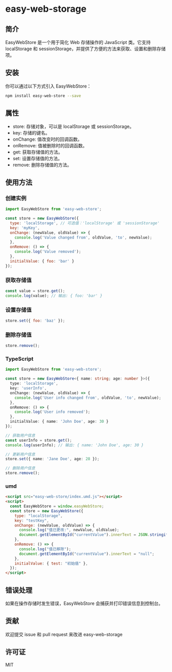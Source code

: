 # easy-web-storage

## 简介

EasyWebStore 是一个用于简化 Web 存储操作的 JavaScript 类。它支持 localStorage 和 sessionStorage，并提供了方便的方法来获取、设置和删除存储项。

## 安装

你可以通过以下方式引入 EasyWebStore：

```bash
npm install easy-web-store --save
```

## 属性

- store: 存储对象，可以是 localStorage 或 sessionStorage。
- key: 存储的键名。
- onChange: 值改变时的回调函数。
- onRemove: 值被删除时的回调函数。
- get: 获取存储值的方法。
- set: 设置存储值的方法。
- remove: 删除存储值的方法。

## 使用方法

### 创建实例

```javascript
import EasyWebStore from 'easy-web-store';

const store = new EasyWebStore({
  type: 'localStorage', // 可选值：'localStorage' 或 'sessionStorage'
  key: 'myKey',
  onChange: (newValue, oldValue) => {
    console.log('Value changed from', oldValue, 'to', newValue);
  },
  onRemove: () => {
    console.log('Value removed');
  },
  initialValue: { foo: 'bar' }
});
```

### 获取存储值

```javascript
const value = store.get();
console.log(value); // 输出: { foo: 'bar' }
```

### 设置存储值

```javascript
store.set({ foo: 'baz' });
```

### 删除存储值

```javascript
store.remove();
```

### TypeScript

```ts
import EasyWebStore from 'easy-web-store';

const store = new EasyWebStore<{ name: string; age: number }>({
  type: 'localStorage',
  key: 'userInfo',
  onChange: (newValue, oldValue) => {
    console.log('User info changed from', oldValue, 'to', newValue);
  },
  onRemove: () => {
    console.log('User info removed');
  },
  initialValue: { name: 'John Doe', age: 30 }
});

// 获取用户信息
const userInfo = store.get();
console.log(userInfo); // 输出: { name: 'John Doe', age: 30 }

// 更新用户信息
store.set({ name: 'Jane Doe', age: 28 });

// 删除用户信息
store.remove();
```

### umd

```html
<script src="easy-web-store/index.umd.js"></script>
<script>
  const EasyWebStore = window.easyWebStore;
  const store = new EasyWebStore({
    type: "localStorage",
    key: "testKey",
    onChange: (newValue, oldValue) => {
      console.log("值已更改:", newValue, oldValue);
      document.getElementById("currentValue").innerText = JSON.stringify(newValue);
    },
    onRemove: () => {
      console.log("值已移除");
      document.getElementById("currentValue").innerText = "null";
    },
    initialValue: { test: "初始值" },
  });
</script>
```

## 错误处理

如果在操作存储时发生错误，EasyWebStore 会捕获并打印错误信息到控制台。

## 贡献

欢迎提交 issue 和 pull request 来改进 easy-web-storage

## 许可证

MIT
